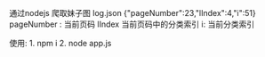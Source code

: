 通过nodejs 爬取妹子图
log.json 
{"pageNumber":23,"lIndex":4,"i":51}
pageNumber : 当前页码
lIndex 当前页码中的分类索引
i: 当前分类索引

使用:
    1. npm i
    2. node app.js